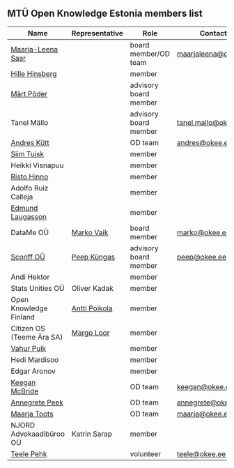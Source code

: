 ## MTÜ Open Knowledge Estonia members list

| Name | Representative | Role | Contact | 
|--|--|--|--|
| [Maarja-Leena Saar](https://github.com/infokujur) |  | board member/OD team | maarjaleena@okee.ee |
| [Hille Hinsberg](https://github.com/Hillehinsberg) |  | member |  |
| [Märt Põder](https://github.com/boamaod) |  | advisory board member |  |
| Tanel Mällo |  | advisory board member |	tanel.mallo@okee.ee |
| [Andres Kütt](https://github.com/andreskytt) |  | OD team | andres@okee.ee | 
| [Siim Tuisk](https://github.com/luuletaja) |  | member |  |
| Heikki Visnapuu |  | member |  |
| [Risto Hinno](https://github.com/rristo) |  | member |  |
| Adolfo Ruiz Calleja |  | member |  |
| [Edmund Laugasson](https://github.com/edmundlaugasson) |  | member |  |
| DataMe OÜ | [Marko Vaik](https://github.com/vaikmarko) | board member | marko@okee.ee |
| [Scoriff OÜ](https://scoriff.com) | [Peep Küngas](https://github.com/peepkungas) | advisory board member |	peep@okee.ee |
| Andi Hektor |  | member |  |
| Stats Unities OÜ | Oliver Kadak | member |  |
| Open Knowledge Finland | [Antti Poikola](https://github.com/apoikola) | member |  |
| Citizen OS (Teeme Ära SA) | [Margo Loor](https://github.com/loorm) | member |  |
| [Vahur Puik](https://github.com/puik) |  | member |  |
| Hedi Mardisoo |  | member |  |
| Edgar Aronov |  | member |  |
| [Keegan McBride](https://github.com/keeganmcbride) |  | OD team | keegan@okee.ee |
| [Annegrete Peek](https://github.com/annegretepeek) |  | OD team | annegrete@okee.ee |
| [Maarja Toots](https://github.com/maarjatoots) |  | OD team |	maarja@okee.ee |
| NJORD Advokaadibüroo OÜ | Katrin Sarap | member |  |
| [Teele Pehk](https://github.com/teelepehk) |  | volunteer | teele@okee.ee |
